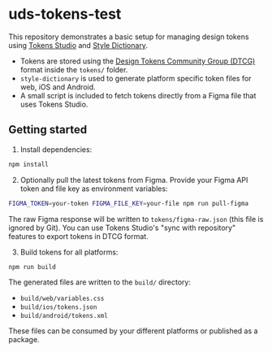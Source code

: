 # uds-tokens-test

This repository demonstrates a basic setup for managing design tokens using [Tokens Studio](https://tokens.studio/) and [Style Dictionary](https://amzn.github.io/style-dictionary/).

- Tokens are stored using the [Design Tokens Community Group (DTCG)](https://github.com/design-tokens/community-group) format inside the `tokens/` folder.
- `style-dictionary` is used to generate platform specific token files for web, iOS and Android.
- A small script is included to fetch tokens directly from a Figma file that uses Tokens Studio.

## Getting started

1. Install dependencies:

```sh
npm install
```

2. Optionally pull the latest tokens from Figma. Provide your Figma API token and file key as environment variables:

```sh
FIGMA_TOKEN=your-token FIGMA_FILE_KEY=your-file npm run pull-figma
```

The raw Figma response will be written to `tokens/figma-raw.json` (this file is ignored by Git). You can use Tokens Studio's "sync with repository" features to export tokens in DTCG format.

3. Build tokens for all platforms:

```sh
npm run build
```

The generated files are written to the `build/` directory:

- `build/web/variables.css`
- `build/ios/tokens.json`
- `build/android/tokens.xml`

These files can be consumed by your different platforms or published as a package.
